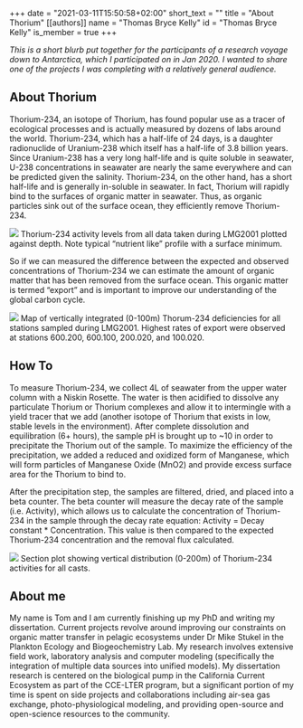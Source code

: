 +++
date = "2021-03-11T15:50:58+02:00"
short_text = ""
title = "About Thorium"
[[authors]]
    name = "Thomas Bryce Kelly"
    id = "Thomas Bryce Kelly"
    is_member = true
+++

*This is a short blurb put together for the participants of a research voyage down to Antarctica, which I participated on in Jan 2020. I wanted to share one of the projects I was completing with a relatively general audience.*

## About Thorium
Thorium-234, an isotope of Thorium, has found popular use as a tracer of ecological processes and is actually measured by dozens of labs around the world. Thorium-234, which has a half-life of 24 days, is a daughter radionuclide of Uranium-238 which itself has a half-life of 3.8 billion years. Since Uranium-238 has a very long half-life and is quite soluble in seawater, U-238 concentrations in seawater are nearly the same everywhere and can be predicted given the salinity. Thorium-234, on the other hand, has a short half-life and is generally in-soluble in seawater. In fact, Thorium will rapidly bind to the surfaces of organic matter in seawater. Thus, as organic particles sink out of the surface ocean, they efficiently remove Thorium-234.

![](/2021-about-thorium/figure1.png)
Thorium-234 activity levels from all data taken during LMG2001 plotted against depth. Note typical “nutrient like” profile with a surface minimum.

So if we can measured the difference between the expected and observed concentrations of Thorium-234 we can estimate the amount of organic matter that has been removed from the surface ocean. This organic matter is termed “export” and is important to improve our understanding of the global carbon cycle.

![](/2021-about-thorium/figure2.png)
Map of vertically integrated (0-100m) Thorum-234 deficiencies for all stations sampled during LMG2001. Highest rates of export were observed at stations 600.200, 600.100, 200.020, and 100.020.

## How To
To measure Thorium-234, we collect 4L of seawater from the upper water column with a Niskin Rosette. The water is then acidified to dissolve any particulate Thorium or Thorium complexes and allow it to intermingle with a yield tracer that we add (another isotope of Thorium that exists in low, stable levels in the environment). After complete dissolution and equilibration (6+ hours), the sample pH is brought up to ~10 in order to precipitate the Thorium out of the sample. To maximize the efficiency of the precipitation, we added a reduced and oxidized form of Manganese, which will form particles of Manganese Oxide (MnO2) and provide excess surface area for the Thorium to bind to.

After the precipitation step, the samples are filtered, dried, and placed into a beta counter. The beta counter will measure the decay rate of the sample (i.e. Activity), which allows us to calculate the concentration of Thorium-234 in the sample through the decay rate equation: Activity = Decay constant * Concentration. This value is then compared to the expected Thorium-234 concentration and the removal flux calculated.

![](/2021-about-thorium/figure3.png)
Section plot showing vertical distribution (0-200m) of Thorium-234 activities for all casts.

## About me
My name is Tom and I am currently finishing up my PhD and writing my dissertation. Current projects revolve around improving our constraints on organic matter transfer in pelagic ecosystems under Dr Mike Stukel in the Plankton Ecology and Biogeochemistry Lab. My research involves extensive field work, laboratory analysis and computer modeling (specifically the integration of multiple data sources into unified models). My dissertation research is centered on the biological pump in the California Current Ecosystem as part of the CCE-LTER program, but a significant portion of my time is spent on side projects and collaborations including air-sea gas exchange, photo-physiological modeling, and providing open-source and open-science resources to the community.